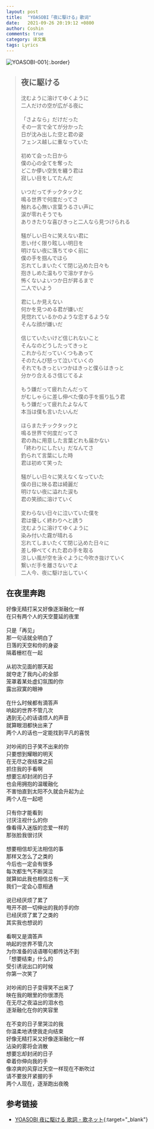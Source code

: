 ```yaml
---
layout: post
title:  "YOASOBI「夜に駆ける」歌词"
date:   2021-09-26 20:19:12 +0800
author: Coshin
comments: true
category: 译文集
tags: Lyrics
---
```

![YOASOBI-001](https://is4-ssl.mzstatic.com/image/thumb/Music125/v4/d3/fe/1c/d3fe1cbb-b21b-a20c-0726-2f6b0c1ade3d/source/600x600bb.jpg){:.border}

<blockquote class="original">
  <h2>夜に駆ける</h2>
  <p>
    沈むように溶けてゆくように<br>
    二人だけの空が広がる夜に<br>
    <br>
    「さよなら」だけだった<br>
    その一言で全てが分かった<br>
    日が沈み出した空と君の姿<br>
    フェンス越しに重なっていた<br>
    <br>
    初めて会った日から<br>
    僕の心の全てを奪った<br>
    どこか儚い空気を纏う君は<br>
    寂しい目をしてたんだ<br>
    <br>
    いつだってチックタックと<br>
    鳴る世界で何度だってさ<br>
    触れる心無い言葉うるさい声に<br>
    涙が零れそうでも<br>
    ありきたりな喜びきっと二人なら見つけられる<br>
    <br>
    騒がしい日々に笑えない君に<br>
    思い付く限り眩しい明日を<br>
    明けない夜に落ちてゆく前に<br>
    僕の手を掴んでほら<br>
    忘れてしまいたくて閉じ込めた日々も<br>
    抱きしめた温もりで溶かすから<br>
    怖くないよいつか日が昇るまで<br>
    二人でいよう<br>
    <br>
    君にしか見えない<br>
    何かを見つめる君が嫌いだ<br>
    見惚れているかのような恋するような<br>
    そんな顔が嫌いだ<br>
    <br>
    信じていたいけど信じれないこと<br>
    そんなのどうしたってきっと<br>
    これからだっていくつもあって<br>
    そのたんび怒って泣いていくの<br>
    それでもきっといつかはきっと僕らはきっと<br>
    分かり合えるさ信じてるよ<br>
    <br>
    もう嫌だって疲れたんだって<br>
    がむしゃらに差し伸べた僕の手を振り払う君<br>
    もう嫌だって疲れたよなんて<br>
    本当は僕も言いたいんだ<br>
    <br>
    ほらまたチックタックと<br>
    鳴る世界で何度だってさ<br>
    君の為に用意した言葉どれも届かない<br>
    「終わりにしたい」だなんてさ<br>
    釣られて言葉にした時<br>
    君は初めて笑った<br>
    <br>
    騒がしい日々に笑えなくなっていた<br>
    僕の目に映る君は綺麗だ<br>
    明けない夜に溢れた涙も<br>
    君の笑顔に溶けていく<br>
    <br>
    変わらない日々に泣いていた僕を<br>
    君は優しく終わりへと誘う<br>
    沈むように溶けてゆくように<br>
    染み付いた霧が晴れる<br>
    忘れてしまいたくて閉じ込めた日々に<br>
    差し伸べてくれた君の手を取る<br>
    涼しい風が空を泳ぐように今吹き抜けていく<br>
    繋いだ手を離さないでよ<br>
    二人今、夜に駆け出していく
  </p>
</blockquote>

<div class="translation">
  <h2>在夜里奔跑</h2>
  <p>
    好像无精打采又好像逐渐融化一样<br>
    在只有两个人的天空蔓延的夜里<br>
    <br>
    只是「再见」<br>
    那一句话就全明白了<br>
    日落的天空和你的身姿<br>
    隔着栅栏在一起<br>
    <br>
    从初次见面的那天起<br>
    就夺走了我内心的全部<br>
    笼罩着某处虚幻氛围的你<br>
    露出寂寞的眼神<br>
    <br>
    在什么时候都有滴答声<br>
    响起的世界不管几次<br>
    遇到无心的话语烦人的声音<br>
    就算眼泪都快出来了<br>
    两个人的话也一定能找到平凡的喜悦<br>
    <br>
    对吵闹的日子笑不出来的你<br>
    只要想到耀眼的明天<br>
    在无尽之夜结束之前<br>
    抓住我的手看啊<br>
    想要忘却封闭的日子<br>
    也会用拥抱的温暖融化<br>
    不害怕直到太阳不久就会升起为止<br>
    两个人在一起吧<br>
    <br>
    只有你才能看到<br>
    讨厌注视什么的你<br>
    像看得入迷版的恋爱一样的<br>
    那张脸我很讨厌<br>
    <br>
    想要相信却无法相信的事<br>
    那样又怎么了之类的<br>
    今后也一定会有很多<br>
    每次都生气不断哭泣<br>
    就算如此我也相信总有一天<br>
    我们一定会心意相通<br>
    <br>
    说已经厌烦了累了<br>
    甩开不顾一切伸出的我的手的你<br>
    已经厌烦了累了之类的<br>
    其实我也想说的<br>
    <br>
    看啊又是滴答声<br>
    响起的世界不管几次<br>
    为你准备的话语哪句都传达不到<br>
    「想要结束」什么的<br>
    受引诱说出口的时候<br>
    你第一次笑了<br>
    <br>
    对吵闹的日子变得笑不出来了<br>
    映在我的眼里的你很漂亮<br>
    在无尽之夜溢出的泪水也<br>
    逐渐融化在你的笑容里<br>
    <br>
    在不变的日子里哭泣的我<br>
    你温柔地诱使我走向结束<br>
    好像无精打采又好像逐渐融化一样<br>
    沾染的雾将会消散<br>
    想要忘却封闭的日子<br>
    牵着你伸向我的手<br>
    像凉爽的风穿过天空一样现在不断吹过<br>
    请不要放开紧握的手<br>
    两个人现在，逐渐跑出夜晚
  </p>
</div>

## 参考链接

* [YOASOBI 夜に駆ける 歌詞 - 歌ネット](https://www.uta-net.com/song/284748/){:target="_blank"}
